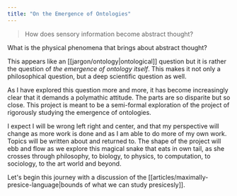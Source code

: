```yaml
---
title: "On the Emergence of Ontologies"
---
```

>How does sensory information become abstract thought?

What is the physical phenomena that brings about abstract thought?

  

This appears like an [[jargon/ontology|ontological]] question but it is rather the question of *the emergence of ontology itself*. This makes it not only a philosophical question, but a deep scientific question as well. 

  

As I have explored this question more and more, it has become increasingly clear that it demands a polymathic attitude. The parts are so disparite but so close. This project is meant to be a semi-formal exploration of the project of rigorously studying the emergence of ontologies. 

  

I expect I will be wrong left right and center, and that my perspective will change as more work is done and as I am able to do more of my own work. Topics will be written about and returned to. The shape of the project will ebb and flow as we explore this magical snake that eats in own tail, as she crosses through philosophy, to biology, to physics, to computation, to sociology, to the art world and beyond. 

  

  

Let's begin this journey with a discussion of the [[articles/maximally-presice-language|bounds of what we can study presicesly]].